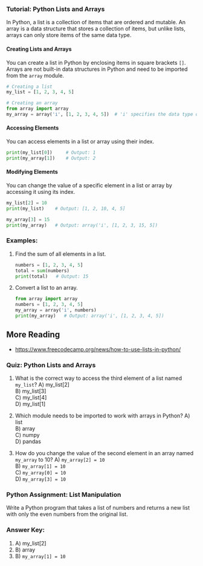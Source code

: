 ### Tutorial: Python Lists and Arrays

In Python, a list is a collection of items that are ordered and mutable. An array is a data structure that stores a collection of items, but unlike lists, arrays can only store items of the same data type.

#### Creating Lists and Arrays
You can create a list in Python by enclosing items in square brackets `[]`. Arrays are not built-in data structures in Python and need to be imported from the `array` module.
```python
# Creating a list
my_list = [1, 2, 3, 4, 5]

# Creating an array
from array import array
my_array = array('i', [1, 2, 3, 4, 5])  # 'i' specifies the data type of the array (integer)
```

#### Accessing Elements
You can access elements in a list or array using their index.
```python
print(my_list[0])     # Output: 1
print(my_array[1])    # Output: 2
```

#### Modifying Elements
You can change the value of a specific element in a list or array by accessing it using its index.
```python
my_list[2] = 10
print(my_list)    # Output: [1, 2, 10, 4, 5]

my_array[3] = 15
print(my_array)   # Output: array('i', [1, 2, 3, 15, 5])
```

### Examples:
1. Find the sum of all elements in a list.
   ```python
   numbers = [1, 2, 3, 4, 5]
   total = sum(numbers)
   print(total)   # Output: 15
   ```

2. Convert a list to an array.
   ```python
   from array import array
   numbers = [1, 2, 3, 4, 5]
   my_array = array('i', numbers)
   print(my_array)   # Output: array('i', [1, 2, 3, 4, 5])
   ```
## More Reading
   - https://www.freecodecamp.org/news/how-to-use-lists-in-python/
   
### Quiz: Python Lists and Arrays

1. What is the correct way to access the third element of a list named `my_list`?
   A) my_list[2]  
   B) my_list[3]  
   C) my_list[4]  
   D) my_list[1]

2. Which module needs to be imported to work with arrays in Python?
   A) list  
   B) array  
   C) numpy  
   D) pandas

3. How do you change the value of the second element in an array named `my_array` to 10?
   A) `my_array[2] = 10`  
   B) `my_array[1] = 10`  
   C) `my_array[0] = 10`  
   D) `my_array[3] = 10`

### Python Assignment: List Manipulation

Write a Python program that takes a list of numbers and returns a new list with only the even numbers from the original list.

### Answer Key:

1. A) my_list[2]  
2. B) array  
3. B) `my_array[1] = 10`  
